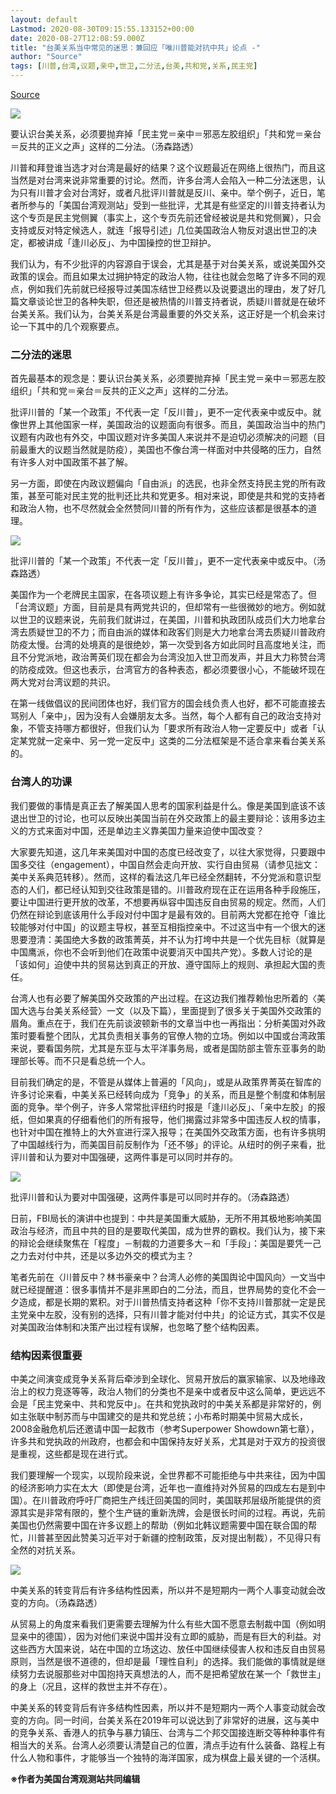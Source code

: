 ```yaml
---
layout: default
Lastmod: 2020-08-30T09:15:55.133152+00:00
date: 2020-08-27T12:08:59.000Z
title: "台美关系当中常见的迷思：兼回应「唯川普能对抗中共」论点 -"
author: "Source"
tags: [川普,台湾,议题,亲中,世卫,二分法,台美,共和党,关系,民主党]
---
```


[Source](https://www.upmedia.mg/news_info.php?SerialNo=91585)  

![](https://images.weserv.nl/?url=https%3A//www.upmedia.mg/upload/article/20200715112038927361.jpg)

要认识台美关系，必须要抛弃掉「民主党＝亲中＝邪恶左胶组织」「共和党＝亲台＝反共的正义之声」这样的二分法。（汤森路透）

川普和拜登谁当选才对台湾是最好的结果？这个议题最近在网络上很热门，而且这当然是对台湾来说非常重要的讨论。然而，许多台湾人会陷入一种二分法迷思，认为只有川普才会对台湾好，或者凡批评川普就是反川、亲中。举个例子，近日，笔者所参与的「美国台湾观测站」受到一些批评，尤其是有些坚定的川普支持者认为这个专页是民主党侧翼（事实上，这个专页先前还曾经被说是共和党侧翼），只会支持或反对特定候选人，就连「报导引述」几位美国政治人物反对退出世卫的决定，都被讲成「逢川必反」、为中国操控的世卫辩护。

我们认为，有不少批评的内容源自于误会，尤其是基于对台美关系，或说美国外交政策的误会。而且如果太过拥护特定的政治人物，往往也就会忽略了许多不同的观点，例如我们先前就已经报导过美国冻结世卫经费以及说要退出的理由，发了好几篇文章谈论世卫的各种失职，但还是被热情的川普支持者说，质疑川普就是在破坏台美关系。我们认为，台美关系是台湾最重要的外交关系，这正好是一个机会来讨论一下其中的几个观察要点。

### **二分法的迷思**

首先最基本的观念是：要认识台美关系，必须要抛弃掉「民主党＝亲中＝邪恶左胶组织」「共和党＝亲台＝反共的正义之声」这样的二分法。

批评川普的「某一个政策」不代表一定「反川普」，更不一定代表亲中或反中。就像世界上其他国家一样，美国政治的议题面向有很多。而且，美国政治当中的热门议题有内政也有外交，中国议题对许多美国人来说并不是迫切必须解决的问题（目前最重大的议题当然就是防疫），美国也不像台湾一样面对中共侵略的压力，自然有许多人对中国政策不甚了解。

另一方面，即使在内政议题偏向「自由派」的选民，也非全然支持民主党的所有政策，甚至可能对民主党的批判还比共和党更多。相对来说，即使是共和党的支持者和政治人物，也不尽然就会全然赞同川普的所有作为，这些应该都是很基本的道理。

![](https://images.weserv.nl/?url=https%3A//www.upmedia.mg/upload/content/20200715/AZ200715111602728427.jpg)

批评川普的「某一个政策」不代表一定「反川普」，更不一定代表亲中或反中。（汤森路透）

美国作为一个老牌民主国家，在各项议题上有许多争论，其实已经是常态了。但「台湾议题」方面，目前是具有两党共识的，但却常有一些很微妙的地方。例如就以世卫的议题来说，先前我们就讲过，在美国，川普和执政团队成员们大力地拿台湾去质疑世卫的不力；而自由派的媒体和政客们则是大力地拿台湾去质疑川普政府防疫太慢。台湾的处境真的是很绝妙，第一次受到各方如此同时且高度地关注，而且不分党派地，政治菁英们现在都会为台湾没加入世卫而发声，并且大力称赞台湾的防疫成效。但这也表示，台湾官方的各种表态，都必须要很小心，不能破坏现在两大党对台湾议题的共识。

在第一线做倡议的民间团体也好，我们官方的国会线负责人也好，都不可能直接去骂别人「亲中」，因为没有人会嫌朋友太多。当然，每个人都有自己的政治支持对象，不管支持哪方都很好，但我们认为「要求所有政治人物一定要反中」或者「认定某党就一定亲中、另一党一定反中」这类的二分法框架是不适合拿来看台美关系的。

### **台湾人的功课**

我们要做的事情是真正去了解美国人思考的国家利益是什么。像是美国到底该不该退出世卫的讨论，也可以反映出美国当前在外交政策上的最主要辩论：该用多边主义的方式来面对中国，还是单边主义靠美国力量来迫使中国改变？

大家要先知道，这几年来美国对中国的态度已经改变了，以往大家觉得，只要跟中国多交往（engagement），中国自然会走向开放、实行自由贸易（请参见拙文：美中关系典范转移）。然而，这样的看法这几年已经全然翻转，不分党派和意识型态的人们，都已经认知到交往政策是错的。川普政府现在正在运用各种手段施压，要让中国进行更开放的改革，不想要再纵容中国违反自由贸易的规定。然而，人们仍然在辩论到底该用什么手段对付中国才是最有效的。目前两大党都在抢夺「谁比较能够对付中国」的议题主导权，甚至互相指控亲中。不过这当中有一个很大的迷思要澄清：美国绝大多数的政策菁英，并不认为打垮中共是一个优先目标（就算是中国鹰派，你也不会听到他们在政策中说要消灭中国共产党）。多数人讨论的是「该如何」迫使中共的贸易达到真正的开放、遵守国际上的规则、承担起大国的责任。

台湾人也有必要了解美国外交政策的产出过程。在这边我们推荐赖怡忠所着的〈美国大选与台美关系经营〉一文（以及下篇），里面提到了很多关于美国外交政策的眉角。重点在于，我们在先前谈波顿新书的文章当中也一再指出：分析美国对外政策时要看整个团队，尤其负责相关事务的官僚人物的立场。例如以中国或台湾政策来说，要看国务院，尤其是东亚与太平洋事务局，或者是国防部主管东亚事务的助理部长等。而不只是看总统一个人。

目前我们确定的是，不管是从媒体上普遍的「风向」，或是从政策界菁英在智库的许多讨论来看，中美关系已经转向成为「竞争」的关系，而且是整个制度和体制层面的竞争。举个例子，许多人常常批评纽约时报是「逢川必反」、「亲中左胶」的报纸，但如果真的仔细看他们的所有报导，他们揭露过非常多中国违反人权的情事，也针对中国在推特上的大外宣进行深入报导；在美国外交政策方面，也有许多挑明了中国越线行为，而美国目前反制作为「还不够」的评论。从纽时的例子来看，批评川普和认为要对中国强硬，这两件事是可以同时并存的。

![](https://images.weserv.nl/?url=https%3A//www.upmedia.mg/upload/content/20200715/je200715111644171074.jpg)

批评川普和认为要对中国强硬，这两件事是可以同时并存的。（汤森路透）

日前，FBI局长的演讲中也提到：中共是美国重大威胁，无所不用其极地影响美国政治与经济，而且中共的目的是要取代美国，成为世界的霸权。我们认为，接下来的辩论会继续聚焦在「程度」－制裁的力道要多大－和「手段」：美国是要凭一己之力去对付中共，还是以多边外交的模式为主？

笔者先前在〈川普反中？林书豪亲中？台湾人必修的美国舆论中国风向〉一文当中就已经提醒道：很多事情并不是非黑即白的二分法，而且，世界局势的变化不会一夕造成，都是长期的累积。对于川普热情支持者这种「你不支持川普那就一定是民主党亲中左胶，没有别的选择，只有川普才能对付中共」的论证方式，其实不仅是对美国政治体制和决策产出过程有误解，也忽略了整个结构因素。

### **结构因素很重要**

中美之间演变成竞争关系背后牵涉到全球化、贸易开放后的赢家输家、以及地缘政治上的权力竞逐等等，政治人物们的分类也不是亲中或者反中这么简单，更远远不会是「民主党亲中、共和党反中」。在共和党执政时的中美关系都是非常好的，例如主张联中制苏而与中国建交的是共和党总统；小布希时期美中贸易大成长，2008金融危机后还邀请中国一起救市（参考Superpower Showdown第七章），许多共和党执政的州政府，也都会和中国保持友好关系，尤其是对于双方的投资很是重视，这些都是现在进行式。

我们要理解一个现实，以现阶段来说，全世界都不可能拒绝与中共来往，因为中国的经济影响力实在太大（即使是台湾，近年也一直维持对外贸易的四成左右是到中国）。在川普政府呼吁厂商把生产线迁回美国的同时，美国联邦层级所能提供的资源其实是非常有限的，整个生产链的重新洗牌，会是很长时间的过程。再说，先前美国也仍然需要中国在许多议题上的帮助（例如北韩议题需要中国在联合国的帮忙，川普甚至因此赞美习近平对于新疆的控制政策，反对提出制裁），不见得只有全然的对抗关系。

![](https://images.weserv.nl/?url=https%3A//www.upmedia.mg/upload/content/20200715/MQ200715112001152204.png)

中美关系的转变背后有许多结构性因素，所以并不是短期内一两个人事变动就会改变的方向。（汤森路透）

从贸易上的角度来看我们更需要去理解为什么有些大国不愿意去制裁中国（例如明显亲中的德国），因为对他们来说中国并没有立即的威胁，而是有巨大的利益。对这些西方大国来说，站在中国的立场这边、放任中国继续侵害人权和违反自由贸易原则，当然是很不道德的，但却是最「理性自利」的选择。我们能做的事情就是继续努力去说服那些对中国抱持天真想法的人，而不是把希望放在某一个「救世主」的身上（况且，这样的救世主并不存在）。

中美关系的转变背后有许多结构性因素，所以并不是短期内一两个人事变动就会改变的方向。同一时间，台美关系在2019年可以说达到了非常好的进展，这与美中的竞争关系、香港人的抗争与暴力镇压、台湾与二个邦交国接连断交等种种事件有相当大的关系。台湾人必须要认清楚自己的位置，清点手边有什么装备、路程上有什么人物和事件，才能够当一个独特的海洋国家，成为棋盘上最关键的一个活棋。

**※作者为美国台湾观测站共同编辑**

